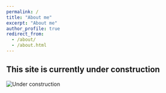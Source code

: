 ```yaml
---
permalink: /
title: "About me"
excerpt: "About me"
author_profile: true
redirect_from: 
  - /about/
  - /about.html
---
```


## This site is currently under construction
![](https://images.pexels.com/photos/585419/pexels-photo-585419.jpeg?cs=srgb&dl=pexels-yury-kim-585419.jpg&fm=jpg "Under construction")
